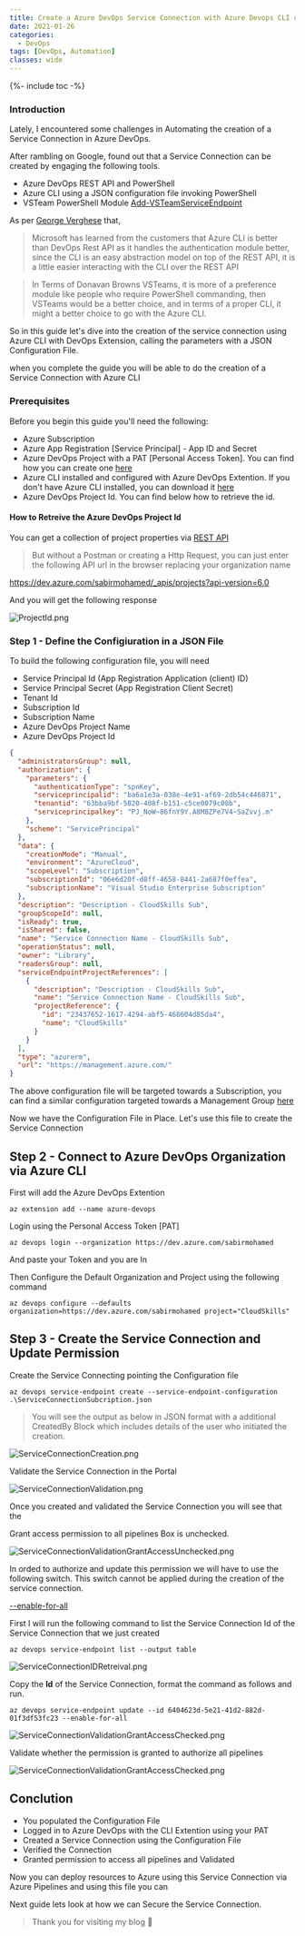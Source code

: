 ```yaml
---
title: Create a Azure DevOps Service Connection with Azure Devops CLI using a Configuration file
date: 2021-01-26
categories:
  - DevOps
tags: [DevOps, Automation]
classes: wide
---
```

{%- include toc -%}

### Introduction

Lately, I encountered some challenges in Automating the creation of a Service Connection in Azure DevOps.

After rambling on Google, found out that a Service Connection can be created by engaging the following tools.

- Azure DevOps REST API and PowerShell
- Azure CLI using a JSON configuration file invoking PowerShell
- VSTeam PowerShell Module [Add-VSTeamServiceEndpoint](https://methodsandpractices.github.io/vsteam-docs/docs/modules/vsteam/commands/Add-VSTeamServiceEndpoint)

As per [George Verghese](https://www.youtube.com/watch?v=DiztcJOZvZo) that,

>Microsoft has learned from the customers that Azure CLI is better than DevOps Rest API 
as it handles the authentication module better, since the CLI is an easy abstraction model on top of the REST API, it is a little easier interacting with the CLI
over the REST API

>In Terms of Donavan Browns VSTeams, it is more of a preference module like people who require PowerShell commanding, then VSTeams would be a better choice,
and in terms of a proper CLI, it might a better choice to go with the Azure CLI.

So in this guide let's dive into the creation of the service connection using Azure CLI with DevOps Extension, calling the parameters with a JSON Configuration File.

when you complete the guide you will be able to do the creation of a Service Connection with Azure CLI

### Prerequisites

Before you begin this guide you'll need the following:

- Azure Subscription
- Azure App Registration [Service Principal] - App ID and Secret
- Azure DevOps Project with a PAT [Personal Access Token]. You can find how you can create one [here](https://docs.microsoft.com/en-us/azure/devops/organizations/accounts/use-personal-access-tokens-to-authenticate?view=azure-devops&tabs=preview-page&WT.mc_id=AZ-MVP-5003674#create-a-pat)
- Azure CLI installed and configured with Azure DevOps Extention. If you don't have Azure CLI installed, you can download it [here](https://docs.microsoft.com/en-us/cli/azure/install-azure-cli-windows?tabs=azure-cli)
- Azure DevOps Project Id. You can find below how to retrieve the id.

#### How to Retreive the Azure DevOps Project Id

You can get a collection of project properties via [REST API](https://docs.microsoft.com/en-us/rest/api/azure/devops/core/projects/get%20project%20properties?view=azure-devops-rest-6.0)

>But without a Postman or creating a Http Request, you can just enter the following API url in the browser replacing your organization name 

https://dev.azure.com/sabirmohamed/_apis/projects?api-version=6.0

And you will get the following response

![ProjectId.png](/Images/AzureDevOps/ServiceConnection_AzureCLI/ProjectId.png)


### Step 1 - Define the Configiuration in a JSON File

To build the following configuration file, you will need

  - Service Principal Id (App Registration Application (client) ID)
  - Service Principal Secret (App Registration Client Secret)
  - Tenant Id
  - Subscription Id
  - Subscription Name
  - Azure DevOps Project Name
  - Azure DevOps Project Id
  
```json
{
  "administratorsGroup": null,
  "authorization": {
    "parameters": {
      "authenticationType": "spnKey",
      "serviceprincipalid": "ba6a1e3a-038e-4e91-af69-2db54c446871",
      "tenantid": "63bba9bf-5820-408f-b151-c5ce0079c08b",
      "serviceprincipalkey": "PJ_NoW~86fnY9Y.A8M8ZPe7V4~SaZvvj.m"
    },
    "scheme": "ServicePrincipal"
  },
  "data": {
    "creationMode": "Manual",
    "environment": "AzureCloud",
    "scopeLevel": "Subscription",
    "subscriptionId": "06e6d20f-d8ff-4658-8441-2a687f0effea",
    "subscriptionName": "Visual Studio Enterprise Subscription"
  },
  "description": "Description - CloudSkills Sub",
  "groupScopeId": null,
  "isReady": true,
  "isShared": false,
  "name": "Service Connection Name - CloudSkills Sub",
  "operationStatus": null,
  "owner": "Library",
  "readersGroup": null,
  "serviceEndpointProjectReferences": [
    {
      "description": "Description - CloudSkills Sub",
      "name": "Service Connection Name - CloudSkills Sub",
      "projectReference": {
        "id": "23437652-1617-4294-abf5-468604d85da4",
        "name": "CloudSkills"
      }
    }
  ],
  "type": "azurerm",
  "url": "https://management.azure.com/"
}
```
The above configuration file will be targeted towards a Subscription, you can find a similar configuration targeted towards a Management Group [here](https://github.com/sabirmohamed/azure-devops-automation/blob/main/Service-Endpoints/ServiceConnectionMG.json)

Now we have the Configuration File in Place. Let's use this file to create the Service Connection

## Step 2 - Connect to Azure DevOps Organization via Azure CLI

First will add the Azure DevOps Extention
```
az extension add --name azure-devops
```
Login using the Personal Access Token [PAT]

```
az devops login --organization https://dev.azure.com/sabirmohamed
```
And paste your Token and you are In

Then Configure the Default Organization and Project using the following command

```
az devops configure --defaults organization=https://dev.azure.com/sabirmohamed project="CloudSkills"
```

## Step 3 - Create the Service Connection and Update Permission

Create the Service Connecting pointing the Configuration file
```
az devops service-endpoint create --service-endpoint-configuration .\ServiceConnectionSubcription.json
```

>You will see the output as below in JSON format with a additional CreatedBy Block which includes details of the user who initiated the creation.

![ServiceConnectionCreation.png](/Images/AzureDevOps/ServiceConnection_AzureCLI/ServiceConnectionCreation.png)

Validate the Service Connection in the Portal

![ServiceConnectionValidation.png](/Images/AzureDevOps/ServiceConnection_AzureCLI/ServiceConnectionValidation.png)

Once you created and validated the Service Connection you will see that the 

Grant access permission to all pipelines Box is unchecked.

![ServiceConnectionValidationGrantAccessUnchecked.png](/Images/AzureDevOps/ServiceConnection_AzureCLI/ServiceConnectionValidationGrantAccessUnchecked.png)

In orded to authorize and update this permission we will have to use the following switch. This switch cannot be applied during the creation of the service connection. 

[--enable-for-all](https://docs.microsoft.com/en-us/cli/azure/ext/azure-devops/devops/service-endpoint?view=azure-cli-latest#ext_azure_devops_az_devops_service_endpoint_update-optional-parameters)

First I will run the following command to list the Service Connection Id of the Service Connection that we just created

```
az devops service-endpoint list --output table
```
![ServiceConnectionIDRetreival.png](/Images/AzureDevOps/ServiceConnection_AzureCLI/ServiceConnectionIDRetreival.png)

Copy the **Id** of the Service Connection, format the command as follows and run.

```
az devops service-endpoint update --id 6404623d-5e21-41d2-882d-01f3df53fc23 --enable-for-all
```
![ServiceConnectionValidationGrantAccessChecked.png](/Images/AzureDevOps/ServiceConnection_AzureCLI/ServiceConnectionUpdatePipelinePermission.png)

Validate whether the permission is granted to authorize all pipelines

![ServiceConnectionValidationGrantAccessChecked.png](/Images/AzureDevOps/ServiceConnection_AzureCLI/ServiceConnectionValidationGrantAccessChecked.png)

## Conclution

- You populated the Configuration File
- Logged in to Azure DevOps with the CLI Extention using your PAT 
- Created a Service Connection using the Configuration File
- Verified the Connection
- Granted permission to access all pipelines and Validated

Now you can deploy resources to Azure using this Service Connection via Azure Pipelines and using this file you can 

Next guide lets look at how we can Secure the Service Connection. 

>Thank you for visiting my blog 👋



